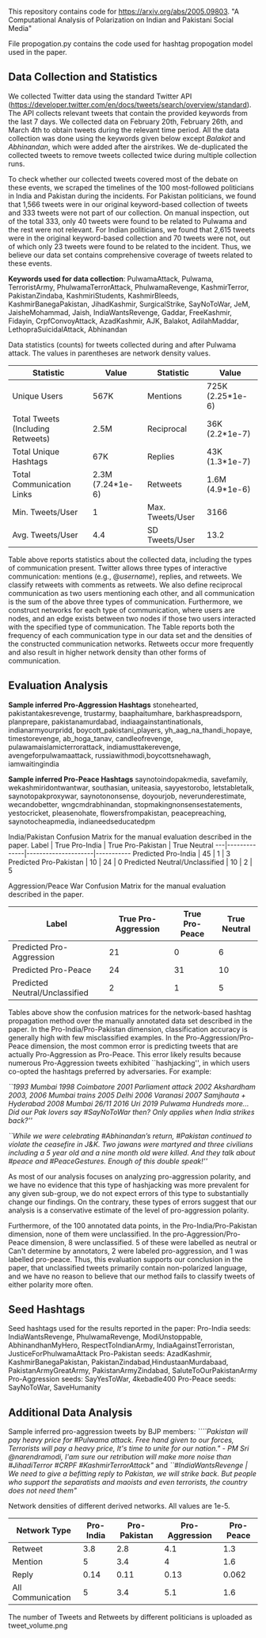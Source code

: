 This repository contains code for https://arxiv.org/abs/2005.09803. "A Computational Analysis of Polarization on Indian and Pakistani Social Media"

File propogation.py contains the code used for hashtag propogation model used in the paper. 

## Data Collection and Statistics

We collected Twitter data using the standard Twitter API (https://developer.twitter.com/en/docs/tweets/search/overview/standard). The API collects relevant tweets that contain the provided keywords from the last 7 days. We collected data on February 20th, February 26th, and March 4th to obtain tweets during the relevant time period. All the data collection was done using the keywords given below except *Balakot* and *Abhinandan*, which were added after the airstrikes. We de-duplicated the collected tweets to remove tweets collected twice during multiple collection runs. 

To check whether our collected tweets covered most of the debate on these events, we scraped the timelines of the 100 most-followed politicians in India and Pakistan during the incidents. For Pakistan politicians, we found that 1,566 tweets were in our original keyword-based collection of tweets and 333 tweets were not part of our collection. On manual inspection, out of the total 333, only 40 tweets were found to be related to Pulwama and the rest were not relevant. For Indian politicians, we found that 2,615 tweets were in the original keyword-based collection and 70 tweets were not, out of which only 23 tweets were found to be related to the incident. Thus, we believe our data set contains comprehensive coverage of tweets related to these events.

**Keywords used for data collection**:
PulwamaAttack, 
Pulwama, 
TerroristArmy, 
PhulwamaTerrorAttack, 
PhulwamaRevenge, 
KashmirTerror, 
PakistanZindaba, 
KashmiriStudents, 
KashmirBleeds,
KashmirBanegaPakistan,
JihadKashmir,
SurgicalStrike, 
SayNoToWar, 
JeM, 
JaisheMohammad,
Jaish,
IndiaWantsRevenge, 
Gaddar, 
FreeKashmir, 
Fidayin, 
CrpfConvoyAttack, 
AzadKashmir, 
AJK, 
Balakot,
AdilahMaddar, 
LethopraSuicidalAttack, 
Abhinandan





Data statistics (counts) for tweets collected during and after Pulwama attack. The values in parentheses are network density values.

Statistic | Value | Statistic | Value
----------|-------|----------|------
Unique Users | 567K | Mentions |  725K (2.25*1e-6)
Total Tweets (Including Retweets) | 2.5M  | Reciprocal  |  36K (2.2*1e-7) 
Total Unique Hashtags  |  67K | Replies  |  43K (1.3*1e-7) 
Total Communication Links  |  2.3M (7.24*1e-6) | Retweets  |  1.6M (4.9*1e-6) 
Min. Tweets/User | 1 | Max. Tweets/User | 3166 
Avg. Tweets/User | 4.4 | SD Tweets/User | 13.2 



Table above reports statistics about the collected data, including the types of communication present. Twitter allows three types of interactive communication: mentions (e.g., $@username$), replies, and retweets. We classify retweets with comments as retweets. We also define reciprocal communication as two users mentioning each other, and all communication is the sum of the above three types of communication.
Furthermore, we construct networks for each type of communication, where users are nodes, and an edge exists between two nodes if those two users interacted with the specified type of communication. The Table reports both the frequency of each communication type in our data set and the densities of the constructed communication networks. Retweets occur more frequently and also result in higher network density than other forms of communication.


## Evaluation Analysis

**Sample inferred Pro-Aggression Hashtags**
stonehearted, pakistantakesrevenge, trustarmy, baaphaitumhare, barkhaspreadsporn, planprepare, pakistanamurdabad, indiaagainstantinationals, indianarmyourpridd, boycott\_pakistani\_players, yh\_aag\_na\_thandi\_hopaye, timestorevenge, ab\_hoga\_tanav, candleofrevenge, pulawamaislamicterrorattack, indiamusttakerevenge, avengeforpulwamaattack, russiawithmodi,boycottsnehawagh, iamwaitingindia


**Sample inferred Pro-Peace Hashtags** saynotoindopakmedia, savefamily, wekashmiridontwantwar, southasian, uniteasia, sayyestorobo, letstabletalk, saynotopakproxywar, saynotononsense, doyourjob, neverunderestimate, wecandobetter, wngcmdrabhinandan, stopmakingnonsensestatements, yestocricket, pleasenohate, flowersfrompakistan, peacepreaching, saynotocheapmedia, indianeedseducatedpm



India/Pakistan Confusion Matrix for the manual evaluation described in the paper.
  Label | True Pro-India | True Pro-Pakistan | True Neutral
---|--------------|---------------------|-----------
Predicted Pro-India | 45  | 1 | 3 
Predicted Pro-Pakistan | 10 | 24 | 0 
Predicted Neutral/Unclassified | 10 | 2 | 5 



Aggression/Peace War Confusion Matrix for the manual evaluation described in the paper.

Label | True Pro-Aggression | True Pro-Peace | True Neutral
------|---------------------|----------------|-------------
Predicted Pro-Aggression | 21 |  0 | 6
Predicted Pro-Peace | 24 | 31 | 10
Predicted Neutral/Unclassified | 2  | 1 | 5 


Tables above show the confusion matrices for the network-based hashtag propagation method over the manually annotated data set described in the paper. In the Pro-India/Pro-Pakistan dimension, classification accuracy is generally high with few misclassified examples. In the Pro-Aggression/Pro-Peace dimension, the most common error is predicting tweets that are actually Pro-Aggression as Pro-Peace. This error likely results because numerous Pro-Aggression tweets exhibited ``hashjacking'', in which users co-opted the hashtags preferred by adversaries. For example:

*``1993 Mumbai
1998 Coimbatore
2001 Parliament attack
2002 Akshardham
2003, 2006 Mumbai trains
2005 Delhi
2006 Varanasi
2007 Samjhauta + Hyderabad
2008 Mumbai 26/11
2016 Uri
2019 Pulwama
Hundreds more...
Did our Pak lovers say \#SayNoToWar then? Only applies when India strikes back?''*

*``While we were celebrating \#Abhinandan’s return, \#Pakistan continued to violate the ceasefire in J\&K. Two jawans were martyred and three civilians including a 5 year old and a nine month old were killed. And they talk about \#peace and \#PeaceGestures. Enough of this double speak!''*

As most of our analysis focuses on analyzing pro-aggression polarity, and we have no evidence that this type of hashjacking was more prevalent  for any given sub-group, we do not expect errors of this type to substantially change our findings. On the contrary, these types of errors suggest that our analysis is a conservative  estimate of the level of pro-aggression polarity.

Furthermore, of the 100 annotated data points, in the Pro-India/Pro-Pakistan dimension, none of them were unclassified. In the pro-Aggression/Pro-Peace dimension, 8 were unclassified. 5 of these were labelled as neutral or Can't determine by annotators, 2 were labeled pro-aggression, and 1 was labelled pro-peace. Thus, this evaluation supports our conclusion in the paper, that unclassified tweets primarily contain non-polarized language, and we have no reason to believe that our method fails to classify tweets of either polarity more often.





## Seed Hashtags
Seed hashtags used for the results reported in the paper:
Pro-India seeds: IndiaWantsRevenge, PhulwamaRevenge, ModiUnstoppable, AbhinandhanMyHero, RespectToIndianArmy, IndiaAgainstTerroristan, JusticeForPhulwamaAttack
Pro-Pakistan seeds: AzadKashmir, KashmirBanegaPakistan, PakistanZindabad,HindustaanMurdabaad, PakistanArmyGreatArmy, PakistanArmyZindabad, SaluteToOurPakistanArmy
Pro-Aggression seeds: SayYesToWar, 4kebadle400
Pro-Peace seeds: SayNoToWar, SaveHumanity


## Additional Data Analysis
Sample inferred pro-aggression tweets by BJP members: *````Pakistan will pay heavy price for \#Pulwama attack. Free hand given to our forces, Terrorists will pay a heavy price, It's time to unite for our nation." - PM Sri @narendramodi, I'am sure our retribution will make more noise than \#JihadiTerror \#CRPF \#KashmirTerrorAttack"* and *``\#IndiaWantsRevenge | We need to give a befitting reply to Pakistan, we will strike back. But people who support the separatists and maoists and even terrorists, the country does not need them"*

Network densities of different derived networks. All values are 1e-5.

Network Type | Pro-India  | Pro-Pakistan | Pro-Aggression  | Pro-Peace
-------------|-------------|--------------|----------------|----------
Retweet | 3.8 | 2.8 | 4.1 | 1.3
Mention | 5 | 3.4 | 4 | 1.6 
Reply | 0.14 | 0.11 | 0.13 | 0.062 
All Communication | 5 | 3.4 | 5.1 | 1.6




The number of Tweets and Retweets by different politicians is uploaded as tweet_volume.png




